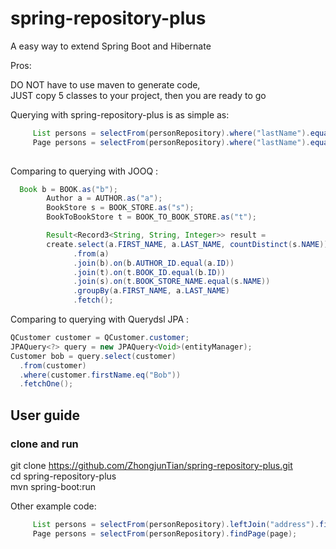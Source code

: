 
# spring-repository-plus

A easy way to extend Spring Boot and Hibernate

Pros:

DO NOT have to use maven to generate code, <br />
JUST copy 5 classes to your project, then you are ready to go <br />

Querying with spring-repository-plus is as simple as:

```JAVA
     List persons = selectFrom(personRepository).where("lastName").equal("Tian").findAll();
     Page persons = selectFrom(personRepository).where("lastName").equal("Tian").findPage(page);
     
```
Comparing to querying with JOOQ : 

```JAVA
  Book b = BOOK.as("b");
        Author a = AUTHOR.as("a");
        BookStore s = BOOK_STORE.as("s");
        BookToBookStore t = BOOK_TO_BOOK_STORE.as("t");

        Result<Record3<String, String, Integer>> result =
        create.select(a.FIRST_NAME, a.LAST_NAME, countDistinct(s.NAME))
              .from(a)
              .join(b).on(b.AUTHOR_ID.equal(a.ID))
              .join(t).on(t.BOOK_ID.equal(b.ID))
              .join(s).on(t.BOOK_STORE_NAME.equal(s.NAME))
              .groupBy(a.FIRST_NAME, a.LAST_NAME)
              .fetch();
```
Comparing to querying with Querydsl JPA  :

```JAVA
QCustomer customer = QCustomer.customer;
JPAQuery<?> query = new JPAQuery<Void>(entityManager);
Customer bob = query.select(customer)
  .from(customer)
  .where(customer.firstName.eq("Bob"))
  .fetchOne();
```

<h2>User guide</h2>
<h3>clone and run</h3>

git clone https://github.com/ZhongjunTian/spring-repository-plus.git <br />
cd spring-repository-plus<br />
mvn spring-boot:run


Other example code:
```Java
     List persons = selectFrom(personRepository).leftJoin("address").findAll();
     Page persons = selectFrom(personRepository).findPage(page);
```
